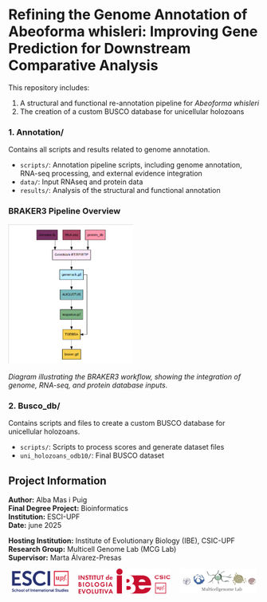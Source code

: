 # Refining the Genome Annotation of Abeoforma whisleri: Improving Gene Prediction for Downstream Comparative Analysis

This repository includes:
1. A structural and functional re-annotation pipeline for *Abeoforma whisleri*
2. The creation of a custom BUSCO database for unicellular holozoans

### 1. Annotation/
Contains all scripts and results related to genome annotation.

- `scripts/`: Annotation pipeline scripts, including genome annotation, RNA-seq processing, and external evidence integration
- `data/`: Input RNAseq and protein data
- `results/`: Analysis of the structural and functional annotation

### BRAKER3 Pipeline Overview

<img src="images/Braker3_pipeline.png" alt="braker3 Pipeline" width="250"/>

*Diagram illustrating the BRAKER3 workflow, showing the integration of genome, RNA-seq, and protein database inputs.*


### 2. Busco_db/
Contains scripts and files to create a custom BUSCO database for unicellular holozoans.

- `scripts/`: Scripts to process scores and generate dataset files
- `uni_holozoans_odb10/`: Final BUSCO dataset

## Project Information
**Author:** Alba Mas i Puig  
**Final Degree Project:** Bioinformatics  
**Institution:** ESCI-UPF  
**Date:** june 2025

**Hosting Institution:** Institute of Evolutionary Biology (IBE), CSIC-UPF  
**Research Group:** Multicell Genome Lab (MCG Lab)  
**Supervisor:** Marta Álvarez-Presas

<p align="center">
  <img src="images/ESCI_logo.png" alt="ESCI-UPF" height="50" style="margin-right: 15px;">
  <img src="images/IBE_logo.png" alt="IBE-CSIC-UPF" height="50" style="margin-right: 15px;">
  <img src="images/MCG_logo.png" alt="MCG Lab" height="50">
</p>
